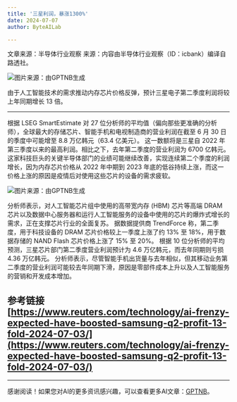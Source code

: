 ```yaml
---
title: '三星利润，暴涨1300%'
date: 2024-07-07
author: ByteAILab

---
```


文章来源：半导体行业观察
来源：内容由半导体行业观察（ID：icbank）编译自路透社。

![图片来源：由GPTNB生成](http://www.jesonc.com/upload/3B33CB85B496C0CB6FBA4C2BD79320AD/1720072332129/FlRM-X-9Adl29ho1vw2ziQPsc8Iq.png)

由于人工智能技术的需求推动内存芯片价格反弹，预计三星电子第二季度利润将较上年同期增长 13 倍。

---

根据 LSEG SmartEstimate 对 27 位分析师的平均值（偏向那些更准确的分析师），全球最大的存储芯片、智能手机和电视制造商的营业利润在截至 6 月 30 日的季度中可能增至 8.8 万亿韩元（63.4 亿美元）。
这一数额将是三星自 2022 年第三季度以来的最高利润。相比之下，去年第二季度的营业利润为 6700 亿韩元。
这家科技巨头的关键半导体部门的业绩可能继续改善，实现连续第二个季度的利润增长，因为内存芯片价格从 2022 年中期到 2023 年底的低谷持续上涨，而这一价格上涨的原因是疫情后对使用这些芯片的设备的需求疲软。

![图片来源：由GPTNB生成](http://www.jesonc.com/upload/3B33CB85B496C0CB6FBA4C2BD79320AD/1720072345931/Flqve_LZsKG5VL_2pJpkqj9u0pjJ.png)

分析师表示，对人工智能芯片组中使用的高带宽内存 (HBM) 芯片等高端 DRAM 芯片以及数据中心服务器和运行人工智能服务的设备中使用的芯片的爆炸式增长的需求，正在支撑芯片行业的全面复苏。
据数据提供商 TrendForce 称，第二季度，用于科技设备的 DRAM 芯片价格较上一季度上涨了约 13% 至 18%，用于数据存储的 NAND Flash 芯片价格上涨了 15% 至 20%。
根据 10 位分析师的平均预测，三星芯片部门第二季度营业利润预计为 4.6 万亿韩元，而去年同期则亏损 4.36 万亿韩元。
分析师表示，尽管智能手机出货量与去年相似，但其移动业务第二季度的营业利润可能较去年同期下滑，原因是零部件成本上升以及人工智能服务的营销和开发成本增加。

参考链接
[https://www.reuters.com/technology/ai-frenzy-expected-have-boosted-samsung-q2-profit-13-fold-2024-07-03/](https://www.reuters.com/technology/ai-frenzy-expected-have-boosted-samsung-q2-profit-13-fold-2024-07-03/)
---
---
感谢阅读！如果您对AI的更多资讯感兴趣，可以查看更多AI文章：[GPTNB](https://gptnb.com)。
